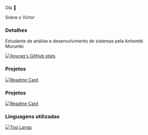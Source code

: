 Olá 👋

Sobre o Victor

### Detalhes

Estudante de análise e desenvolvimento de sistemas pela Anhembi Morumbi

[![Anurag's GitHub stats](https://github-readme-stats.vercel.app/api?username=Victor-Augusto&theme=dark)](https://github.com/anuraghazra/github-readme-stats)

### Projetos

[![Readme Card](https://github-readme-stats.vercel.app/api/pin/?username=Victor-Augusto&repo=fokus)](https://github.com/anuraghazra/github-readme-stats)

### Projetos

[![Readme Card](httpsgithub-readme-stats.vercel.app/api/pin/?username=Victor-Augusto&repo=fokus&theme=dark)](httpsgithub.comanuraghazragithub-readme-stats)

### Linguagens utilizadas

[![Top Langs](httpsgithub-readme-stats.vercel.appapitop-langsusername=Victor-Augusto&layout=compact)](httpsgithub.comanuraghazragithub-readme-stats)
